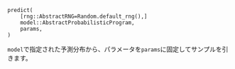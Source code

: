 ```
predict(
    [rng::AbstractRNG=Random.default_rng(),]
    model::AbstractProbabilisticProgram,
    params,
)
```

`model`で指定された予測分布から、パラメータを`params`に固定してサンプルを引きます。
